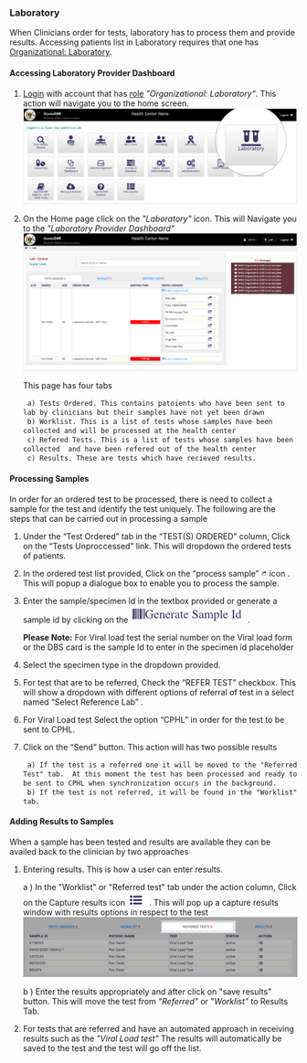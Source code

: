 ### Laboratory
When Clinicians order for tests, laboratory has to process them and provide results.
Accessing patients list in Laboratory requires that one has [Organizational: Laboratory](../installation-and-configuration/roles.md).

#### Accessing Laboratory Provider Dashboard
1. [Login](../../login.md) with account that has [role](../installation-and-configuration/roles.md) _"Organizational: Laboratory"_. This action will navigate you to the home screen. 
 ![Home Screen](../../images/poc/poc_lab_home_page.png)

2. On the Home page click on the _"Laboratory"_ icon. This will Navigate you to the _"Laboratory Provider Dashboard"_
 ![Laboratory Provider Dashboard](../../images/poc/lab_provider_dashboard.png)

    This page has four tabs 

        a) Tests Ordered. This contains patoients who have been sent to lab by clinicians but their samples have not yet been drawn
        b) Worklist. This is a list of tests whose samples have been collected and will be processed at the health center
        c) Refered Tests. This is a list of tests whose samples have been collected  and have been refered out of the health center
        c) Results. These are tests which have recieved results.

#### Processing Samples
In order for an ordered test to be processed, there is need to collect a sample for the test and identify the test uniquely. The following are the steps that can be carried out in processing a sample

1. Under the “Test Ordered” tab in the “TEST(S) ORDERED” column, Click on the “Tests Unproccessed” link. This will dropdown the ordered tests of patients.

2. In the ordered test list provided, Click on the “process sample” ![process Sample icon](../../images/poc/poc_checkin_icon.png) icon . This will popup a dialogue box to enable you to process the sample.

3. Enter the sample/specimen Id in the textbox provided or generate a sample id by clicking on the ![Generate sample id icon](../../images/poc/poc_generate_sample_id.png). 
    
    **Please Note:** For Viral load test the serial number on the Viral load form or the DBS card is the sample Id to enter in the specimen id placeholder

4. Select the specimen type in the dropdown provided.

5. For test that are to be referred, Check the “REFER TEST” checkbox. This will show a dropdown with different options of referral of test in a select named “Select Reference Lab” .

6. For Viral Load test Select the option “CPHL” in order for the test to be sent to CPHL.

7. Click on the “Send” button. This action will has two possible results
    
        a) If the test is a referred one it will be moved to the "Referred Test" tab.  At this moment the test has been processed and ready to be sent to CPHL when synchronization occurs in the background.
        b) If the test is not referred, it will be found in the "Worklist" tab.

#### Adding Results to Samples
When a sample has been tested and results are available they can be availed  back to the clinician by two approaches
1. Entering results. This is how a user can enter results. 
   
    a ) In the "Worklist" or "Referred test" tab under the action column, Click on the Capture results icon ![Capture results](../../images/poc/poc_capture_results.png). This will pop up a capture results window with results options in respect to the test 
    ![Work List Tab](../../images/poc/poc_lab_worklist.png) 
    
    b ) Enter the results appropriately and after click on "save results" button.
    This will move the test from _"Referred"_ or "_Worklist"_ to Results Tab.
2. For tests that are referred and have an automated approach in receiving results such as the _"Viral Load test"_  The results will automatically be saved to the test and the test will go off the list.
